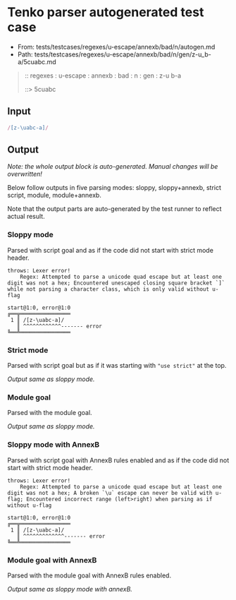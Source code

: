 # Tenko parser autogenerated test case

- From: tests/testcases/regexes/u-escape/annexb/bad/n/autogen.md
- Path: tests/testcases/regexes/u-escape/annexb/bad/n/gen/z-u_b-a/5cuabc.md

> :: regexes : u-escape : annexb : bad : n : gen : z-u b-a
>
> ::> 5cuabc

## Input


`````js
/[z-\uabc-a]/
`````

## Output

_Note: the whole output block is auto-generated. Manual changes will be overwritten!_

Below follow outputs in five parsing modes: sloppy, sloppy+annexb, strict script, module, module+annexb.

Note that the output parts are auto-generated by the test runner to reflect actual result.

### Sloppy mode

Parsed with script goal and as if the code did not start with strict mode header.

`````
throws: Lexer error!
    Regex: Attempted to parse a unicode quad escape but at least one digit was not a hex; Encountered unescaped closing square bracket `]` while not parsing a character class, which is only valid without u-flag

start@1:0, error@1:0
╔══╦════════════════
 1 ║ /[z-\uabc-a]/
   ║ ^^^^^^^^^^^^------- error
╚══╩════════════════

`````

### Strict mode

Parsed with script goal but as if it was starting with `"use strict"` at the top.

_Output same as sloppy mode._

### Module goal

Parsed with the module goal.

_Output same as sloppy mode._

### Sloppy mode with AnnexB

Parsed with script goal with AnnexB rules enabled and as if the code did not start with strict mode header.

`````
throws: Lexer error!
    Regex: Attempted to parse a unicode quad escape but at least one digit was not a hex; A broken `\u` escape can never be valid with u-flag; Encountered incorrect range (left>right) when parsing as if without u-flag

start@1:0, error@1:0
╔══╦════════════════
 1 ║ /[z-\uabc-a]/
   ║ ^^^^^^^^^^^^^------- error
╚══╩════════════════

`````

### Module goal with AnnexB

Parsed with the module goal with AnnexB rules enabled.

_Output same as sloppy mode with annexB._
